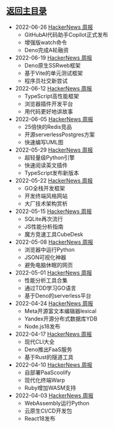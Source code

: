 ## [返回主目录](../README.md)

- 2022-06-26 [HackerNews 周报](2022Q2/2022-06-Hacker-News.md)
  - GitHubAI代码助手Copilot正式发布
  - 增强版watch命令
  - Deno完成A轮融资
- 2022-06-19 [HackerNews 周报](2022Q2/2022-06-Hacker-News.md)
  - Deno原生SSRweb框架
  - 基于Vite的单元测试框架
  - 程序员社交新尝试
- 2022-06-12 [HackerNews 周报](2022Q2/2022-06-Hacker-News.md)
  - TypeScript高性能框架
  - 浏览器插件开发平台
  - 用代码更好地讲故事
- 2022-06-05 [HackerNews 周报](2022Q2/2022-06-Hacker-News.md)
  - 25倍快的Redis竞品
  - 开源serverlessPostgres方案
  - 快速编写UML图
- 2022-05-29 [HackerNews 周报](2022Q2/2022-05-Hacker-News.md)
  - 超轻量级Python引擎
  - 快速阅读英文插件
  - TypeScript发布新版本
- 2022-05-22 [HackerNews 周报](2022Q2/2022-05-Hacker-News.md)
  - GO全栈开发框架
  - 开发终端风格网站
  - 大厂技术架构赏析
- 2022-05-15 [HackerNews 周报](2022Q2/2022-05-Hacker-News.md)
  - SQLite再次流行
  - JS性能分析指南
  - 魔方竞速工具CubeDesk
- 2022-05-08 [HackerNews 周报](2022Q2/2022-05-Hacker-News.md)
  - 浏览器中运行Python
  - JSON可视化神器
  - 避免电脑休眠的网页
- 2022-05-01 [HackerNews 周报](2022Q2/2022-05-Hacker-News.md)
  - 性能分析工具合集
  - 通过TDD学习GO语言
  - 基于Deno的serverless平台
- 2022-04-24 [HackerNews 周报](2022Q2/2022-04-Hacker-News.md)
  - Meta开源富文本编辑器lexical
  - Yandex开源分布式数据库YDB
  - Node.js18发布
- 2022-04-17 [HackerNews 周报](2022Q2/2022-04-Hacker-News.md)
  - 现代CLI大全
  - Deno推出FaaS服务
  - 基于Rust的隧道工具
- 2022-04-10 [HackerNews 周报](2022Q2/2022-04-Hacker-News.md)
  - 自部署PaaScoolify
  - 现代化终端Warp
  - Ruby增加WASM支持
- 2022-04-03 [HackerNews 周报](2022Q2/2022-04-Hacker-News.md)
  - WebAssembly运行Python
  - 云原生CI/CD开发包
  - React18发布
